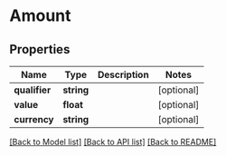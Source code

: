 # Amount

## Properties
Name | Type | Description | Notes
------------ | ------------- | ------------- | -------------
**qualifier** | **string** |  | [optional] 
**value** | **float** |  | [optional] 
**currency** | **string** |  | [optional] 

[[Back to Model list]](../../README.md#documentation-for-models) [[Back to API list]](../../README.md#documentation-for-api-endpoints) [[Back to README]](../../README.md)

